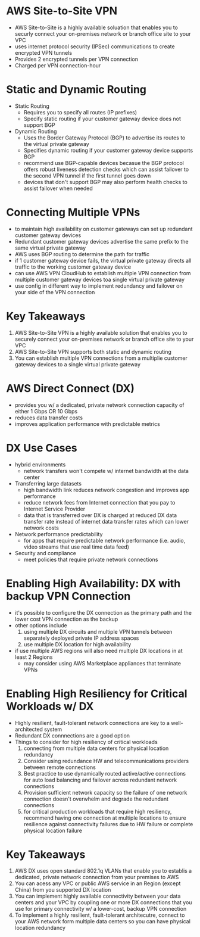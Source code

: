 # AWS Site-to-Site VPN
  * AWS Site-to-Site is a highly available soluation that enables you to securly connect your on-premises network or branch office site to your VPC
  *   uses internet protocol security (IPSec) communications to create encrypted VPN tunnels
  *   Provides 2 encrypted tunnels per VPN connection
  *   Charged per VPN connection-hour

# Static and Dynamic Routing
  * Static Routing
      * Requires you to specify all routes (IP prefixes)
      * Specify static routing if your customer gateway device does not support BGP
  * Dynamic Routing
      * Uses the Border Gateway Protocol (BGP) to advertise its routes to the virtual private gateway
      * Specifies dynamic routing if your customer gateway device supports BGP
      * recommend use BGP-capable devices becasue the BGP protocol offers robust liveness detection checks which can assist failover to the second VPN tunnel if the first tunnel goes down
      * devices that don't support BGP may also perform health checks to assist failover when needed

# Connecting Multiple VPNs
   * to maintain high availability on customer gateways can set up redundant customer gateway devices
   * Redundant customer gateway devices advertise the same prefix to the same virtual private gateway
   * AWS uses BGP routing to determine the path for traffic
   * if 1 customer gateway device fails, the virtual private gateway directs all traffic to the working customer gateway device
   * can use AWS VPN CloudHub to establish multiple VPN connection from multiple customer gateway devices toa single virtual private gateway
   * use config in different way to implement redundancy and failover on your side of the VPN connection

# Key Takeaways
1.  AWS Site-to-Site VPN is a highly available solution that enables you to securely connect your on-premises network or branch office site to your VPC
2.  AWS Site-to-Site VPN supports both static and dynamic routing
3.  You can establish multiple VPN connections from a multiplie customer gateway devices to a single virtual private gateway


# AWS Direct Connect (DX)
* provides you w/ a dedicated, private network connection capacity of either 1 Gbps OR 10 Gbps
* reduces data transfer costs
* improves application performance with predictable metrics

# DX Use Cases
* hybrid environments
     * network transfers won't compete w/ internet bandwidth at the data center
* Transferring large datasets
     * high bandwidth link reduces network congestion and improves app performance
     * reduce network fees from Internet connection that you pay to Internet Service Provider
     * data that is transferred over DX is charged at reduced DX data transfer rate instead of internet data transfer rates which can lower network costs
* Network performance predictability
     * for apps that require predictable network performance (i.e. audio, video streams that use real time data feed)
* Security and compliance
     * meet policies that require private network connections

# Enabling High Availability:  DX with backup VPN Connection
 * it's possible to configure the DX connection as  the primary path and the lower cost VPN connection as the backup
 * other options include
   1.  using multiple DX circuits and multiple VPN tunnels between separately deployed private IP address spaces
   2.  use multiple DX location for high availability
 * if use multiple AWS regions will also need multiple DX locations in at least 2 Regions
    * may consider using AWS Marketplace appliances that terminate VPNs

# Enabling High Resiliency for Critical Workloads w/ DX
 * Highly resilient, fault-tolerant network connections are key to a well-architected system
 * Redundant DX connnections are a good option
 * Things to consider for high resiliency of critical workloads
    1.  connecting from multiple data centers for physical location redundancy
    2.  Consider using redundance HW and telecommunications providers between remote connections
    3.  Best practice to use dynamically routed active/active connections for auto load balancing and failover across redundant network connections
    4.  Provision sufficient network capacity so the failure of one network connection doesn't overwhelm and degrade the redundant connections
    5.  for critical production workloads that require high resiliency, recommend having one connection at multiple locations to ensure resilience against connectivity failures due to HW failure or complete physical location failure

# Key Takeaways
1. AWS DX uses open standard 802.1q VLANs that enable you to establis a dedicated, private network connection from your premises to AWS
2. You can acess any VPC or public AWS service in an Region (except China) from you supported DX location
3. You can implement highly available connectivity between your data centers and your VPC by coupling one or more DX connections that you use for primary connectivity w/ a lower-cost, backup VPN connection
4. To implement a highly resilient, fault-tolerant architecutre, connect to your AWS network form multiple data centers so you can have physical location redundancy
